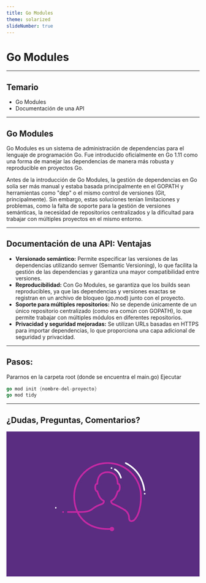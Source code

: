 ```yaml
---
title: Go Modules
theme: solarized
slideNumber: true
---
```


# Go Modules

---

## Temario

- Go Modules
- Documentación de una API

---

## Go Modules

<!-- .slide: style="font-size: 0.80em" -->

Go Modules es un sistema de administración de dependencias para el lenguaje de programación Go. Fue introducido oficialmente en Go 1.11 como una forma de manejar las dependencias de manera más robusta y reproducible en proyectos Go.

Antes de la introducción de Go Modules, la gestión de dependencias en Go solía ser más manual y estaba basada principalmente en el GOPATH y herramientas como "dep" o el mismo control de versiones (Git, principalmente). Sin embargo, estas soluciones tenían limitaciones y problemas, como la falta de soporte para la gestión de versiones semánticas, la necesidad de repositorios centralizados y la dificultad para trabajar con múltiples proyectos en el mismo entorno.

---

## Documentación de una API: Ventajas

<!-- .slide: style="font-size: 0.80em" -->

- **Versionado semántico:** Permite especificar las versiones de las dependencias utilizando semver (Semantic Versioning), lo que facilita la gestión de las dependencias y garantiza una mayor compatibilidad entre versiones.
- **Reproducibilidad:** Con Go Modules, se garantiza que los builds sean reproducibles, ya que las dependencias y versiones exactas se registran en un archivo de bloqueo (go.mod) junto con el proyecto.
- **Soporte para múltiples repositorios:** No se depende únicamente de un único repositorio centralizado (como era común con GOPATH), lo que permite trabajar con múltiples módulos en diferentes repositorios.
- **Privacidad y seguridad mejoradas:** Se utilizan URLs basadas en HTTPS para importar dependencias, lo que proporciona una capa adicional de seguridad y privacidad.

---

## Pasos:

Pararnos en la carpeta root (donde se encuentra el main.go)
Ejecutar

```go
go mod init {nombre-del-proyecto}
go mod tidy
```

---

## ¿Dudas, Preguntas, Comentarios?

![Preguntas](images/pregunta.gif)
